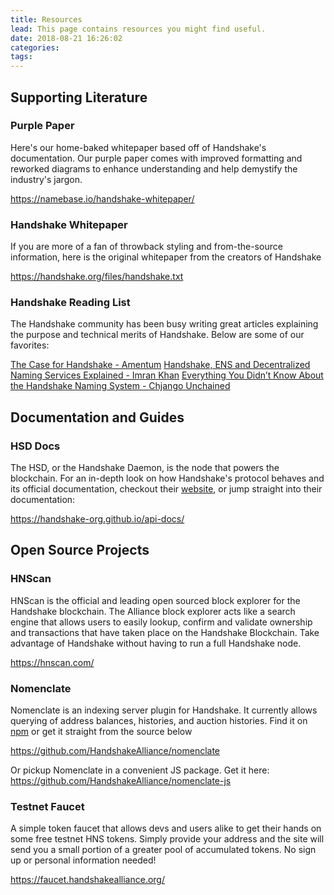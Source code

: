 ```yaml
---
title: Resources
lead: This page contains resources you might find useful.
date: 2018-08-21 16:26:02
categories:
tags:
---
```


<!-- Use 1 # for Giant Text; 2# to get a greater side nav item; 3 # for a child side nav item  -->

## Supporting Literature

### Purple Paper
Here's our home-baked whitepaper based off of Handshake's documentation. Our purple paper comes with improved formatting and reworked diagrams to enhance understanding and help demystify the industry's jargon.

https://namebase.io/handshake-whitepaper/

### Handshake Whitepaper
If you are more of a fan of throwback styling and from-the-source information, here is the original whitepaper from the creators of Handshake

https://handshake.org/files/handshake.txt

### Handshake Reading List
The Handshake community has been busy writing great articles explaining the purpose and technical merits of Handshake. Below are some of our favorites:

[The Case for Handshake - Amentum](https://medium.com/amentum/the-case-for-handshake-9b0af0d989fe)
[Handshake, ENS and Decentralized Naming Services Explained - Imran Khan](https://medium.com/zkcapital/handshake-ens-and-decentralized-naming-services-explained-2e69a1ca1313)
[Everything You Didn’t Know About the Handshake Naming System - Chjango Unchained](https://hackernoon.com/everything-you-didnt-know-about-the-handshake-naming-system-how-this-blockchain-project-will-483464309f33)


## Documentation and Guides
### HSD Docs
The HSD, or the Handshake Daemon, is the node that powers the blockchain. For an in-depth look on how Handshake's protocol behaves and its official documentation, checkout their [website](https://handshake-org.github.io/), or jump straight into their documentation:

https://handshake-org.github.io/api-docs/

## Open Source Projects
### HNScan
HNScan is the official and leading open sourced block explorer for the Handshake blockchain. The Alliance block explorer acts like a search engine that allows users to easily lookup, confirm and validate ownership and transactions that have taken place on the Handshake Blockchain. Take advantage of Handshake without having to run a full Handshake node.

https://hnscan.com/

### Nomenclate
Nomenclate is an indexing server plugin for Handshake. It currently allows querying of address balances, histories, and auction histories. Find it on [npm](https://www.npmjs.com/package/nomenclate) or get it straight from the source below

https://github.com/HandshakeAlliance/nomenclate

Or pickup Nomenclate in a convenient JS package. Get it here: https://github.com/HandshakeAlliance/nomenclate-js


### Testnet Faucet
A simple token faucet that allows devs and users alike to get their hands on some free testnet HNS tokens. Simply provide your address and the site will send you a small portion of a greater pool of accumulated tokens. No sign up or personal information needed!

https://faucet.handshakealliance.org/


<!-- Paid Products? -->
